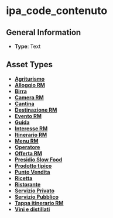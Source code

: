 # ipa_code_contenuto

## General Information
- **Type**: Text
## Asset Types
- **[Agriturismo](../contentStructure/agriturismo/README.md)**
- **[Alloggio RM](../contentStructure/alloggio-rm/README.md)**
- **[Birra](../contentStructure/birra/README.md)**
- **[Camera RM](../contentStructure/camera-rm/README.md)**
- **[Cantina](../contentStructure/cantina/README.md)**
- **[Destinazione RM](../contentStructure/destinazione-rm/README.md)**
- **[Evento RM](../contentStructure/evento-rm/README.md)**
- **[Guida](../contentStructure/guida/README.md)**
- **[Interesse RM](../contentStructure/interesse-rm/README.md)**
- **[Itinerario RM](../contentStructure/itinerario-rm/README.md)**
- **[Menu RM](../contentStructure/menu-rm/README.md)**
- **[Operatore](../contentStructure/operatore/README.md)**
- **[Offerta RM](../contentStructure/offerta-rm/README.md)**
- **[Presidio Slow Food](../contentStructure/presidio-slow-food/README.md)**
- **[Prodotto tipico](../contentStructure/prodotto-tipico/README.md)**
- **[Punto Vendita](../contentStructure/punto-vendita/README.md)**
- **[Ricetta](../contentStructure/ricetta/README.md)**
- **[Ristorante](../contentStructure/ristorante/README.md)**
- **[Servizio Privato](../contentStructure/servizio-privato/README.md)**
- **[Servizio Pubblico](../contentStructure/servizio-pubblico/README.md)**
- **[Tappa itinerario RM](../contentStructure/tappa-itinerario-rm/README.md)**
- **[Vini e distillati](../contentStructure/vini-e-distillati/README.md)**
